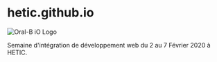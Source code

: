 # hetic.github.io


![Oral-B iO Logo](https://cdn.discordapp.com/attachments/673807670666461194/675245066582884352/logo-oralb-io.png)

Semaine d'intégration de développement web du 2 au 7 Février 2020 à HETIC.
